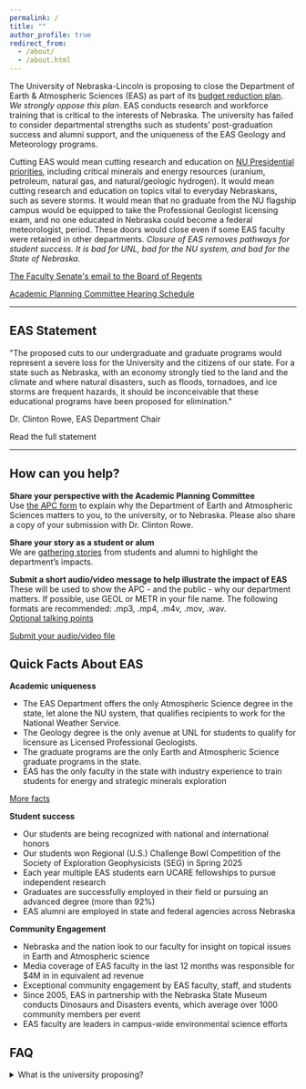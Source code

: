 ```yaml
---
permalink: /
title: ""
author_profile: true
redirect_from: 
  - /about/
  - /about.html
---
```


The University of Nebraska-Lincoln is proposing to close the Department of Earth & Atmospheric Sciences (EAS) as part of its <a href="https://budgetprocess.unl.edu/proposed-budget-reductions/">budget reduction plan</a>. *We strongly oppose this plan*. EAS conducts research and workforce training that is critical to the interests of Nebraska. The university has failed to consider departmental strengths such as students’ post-graduation success and alumni support, and the uniqueness of the EAS Geology and Meteorology programs.  

Cutting EAS would mean cutting research and education on <a href="https://nebraska.edu/strategic-plan">NU Presidential priorities</a>, including critical minerals and energy resources (uranium, petroleum, natural gas, and natural/geologic hydrogen). It would mean cutting research and education on topics vital to everyday Nebraskans, such as severe storms. It would mean that no graduate from the NU flagship campus would be equipped to take the Professional Geologist licensing exam, and no one educated in Nebraska could become a federal meteorologist, period. These doors would close even if some EAS faculty were retained in other departments. *Closure of EAS removes pathways for student success. It is bad for UNL, bad for the NU system, and bad for the State of Nebraska.*

<a href="https://facultysenate.unl.edu/sites/unl.edu.academic-affairs.faculty-senate/files/media/file/SEPTEMBER%2015%202025%20EMAIL%20TO%20REGENTS%20RE%20BUDGET%20REDUCTIONS.pdf">The Faculty Senate's email to the Board of Regents</a>

<a href="https://apc.unl.edu/fall-2025-budget-reduction-information/">Academic Planning Committee Hearing Schedule</a>

<hr>

## EAS Statement

"The proposed cuts to our undergraduate and graduate programs would represent a severe loss for the University and the citizens of our state. For a state such as Nebraska, with an economy strongly tied to the land and the climate and where natural disasters, such as floods, tornadoes, and ice storms are frequent hazards, it should be inconceivable that these educational programs have been proposed for elimination."

Dr. Clinton Rowe, EAS Department Chair

Read the full statement

<hr>

## How can you help?

**Share your perspective with the Academic Planning Committee**\
Use <a href="https://apc.unl.edu/fall-2025-budget-reduction-feedback-form/">the APC form</a> to explain why the Department of Earth and Atmospheric Sciences matters to you, to the university, or to Nebraska. Please also share a copy of your submission with Dr. Clinton Rowe.

**Share your story as a student or alum**\
We are <a href="https://unlcba.az1.qualtrics.com/jfe/form/SV_06fbdLxkkF2L8Zo">gathering stories</a> from students and alumni to highlight the department’s impacts.

**Submit a short audio/video message to help illustrate the impact of EAS**\
These will be used to show the APC - and the public - why our department matters. If possible, use GEOL or METR in your file name. The following formats are recommended: .mp3, .mp4, .m4v, .mov, .wav.\
<a href="https://eas.unl.edu/sites/unl.edu.cas.earth-and-atmospheric-sciences/files/media/file/Optional%20Talking%20Points.pdf">Optional talking points</a>

<a href="https://uofnebraska.sharepoint.com/:f:/s/UNL-EAS/EsZse1cjv5VIo33dAa2BvOkB0Mf-4L623gZeF174t0zmDA">Submit your audio/video file</a>

## Quick Facts About EAS

**Academic uniqueness**
<ul><li>The EAS Department offers the only Atmospheric Science degree in the state, let alone the NU system, that qualifies recipients to work for the National Weather Service.</li>
<li>The Geology degree is the only avenue at UNL for students to qualify for licensure as Licensed Professional Geologists.</li>  
<li>The graduate programs are the only Earth and Atmospheric Science graduate programs in the state.</li> 
<li>EAS has the only faculty in the state with industry experience to train students for energy and strategic minerals exploration</li></ul>

<a href="https://eas.unl.edu/sites/unl.edu.cas.earth-and-atmospheric-sciences/files/media/file/EAS_quick_facts.pdf">More facts</a>

**Student success**
<ul><li>Our students are being recognized with national and international honors</li> 
<li>Our students won Regional (U.S.) Challenge Bowl Competition of the Society of Exploration Geophysicists (SEG) in Spring 2025</li> 
<li>Each year multiple EAS students earn UCARE fellowships to pursue independent research</li> 
<li>Graduates are successfully employed in their field or pursuing an advanced degree (more than 92%)</li> 
<li>EAS alumni are employed in state and federal agencies across Nebraska</li></ul>

**Community Engagement**
<ul><li>Nebraska and the nation look to our faculty for insight on topical issues in Earth and Atmospheric science</li>
<li>Media coverage of EAS faculty in the last 12 months was responsible for $4M in in equivalent ad revenue</li> 
<li>Exceptional community engagement by EAS faculty, staff, and students</li>
<li>Since 2005, EAS in partnership with the Nebraska State Museum conducts Dinosaurs and Disasters events, which average over 1000 community members per event</li> 
<li>EAS faculty are leaders in campus-wide environmental science efforts</li></ul>

## FAQ

<details><summary>What is the university proposing?</summary>
UNL is proposing to eliminate the Geology and Meteorology majors from undergrad to PhD level, and fire staff and faculty in the Department of Earth and Atmospheric Sciences, including tenured faculty. The university says that it will retain “High-performing faculty… within other UNL units to preserve educational pathways and research expertise.” The department has about 17 FTE (Full-Time Equivalent) and UNL is proposing to fire 12.
</details>
